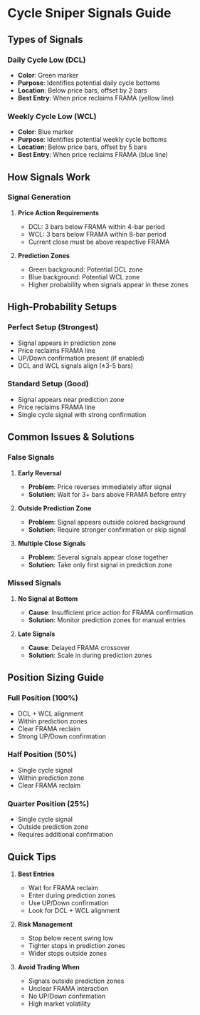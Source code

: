 # Cycle Sniper Signals Guide

## Types of Signals

### Daily Cycle Low (DCL)
- **Color**: Green marker
- **Purpose**: Identifies potential daily cycle bottoms
- **Location**: Below price bars, offset by 2 bars
- **Best Entry**: When price reclaims FRAMA (yellow line)

### Weekly Cycle Low (WCL)
- **Color**: Blue marker
- **Purpose**: Identifies potential weekly cycle bottoms
- **Location**: Below price bars, offset by 5 bars
- **Best Entry**: When price reclaims FRAMA (blue line)

## How Signals Work

### Signal Generation
1. **Price Action Requirements**
   - DCL: 3 bars below FRAMA within 4-bar period
   - WCL: 3 bars below FRAMA within 8-bar period
   - Current close must be above respective FRAMA

2. **Prediction Zones**
   - Green background: Potential DCL zone
   - Blue background: Potential WCL zone
   - Higher probability when signals appear in these zones

## High-Probability Setups

### Perfect Setup (Strongest)
- Signal appears in prediction zone
- Price reclaims FRAMA line
- UP/Down confirmation present (if enabled)
- DCL and WCL signals align (±3-5 bars)

### Standard Setup (Good)
- Signal appears near prediction zone
- Price reclaims FRAMA line
- Single cycle signal with strong confirmation

## Common Issues & Solutions

### False Signals
1. **Early Reversal**
   - **Problem**: Price reverses immediately after signal
   - **Solution**: Wait for 3+ bars above FRAMA before entry

2. **Outside Prediction Zone**
   - **Problem**: Signal appears outside colored background
   - **Solution**: Require stronger confirmation or skip signal

3. **Multiple Close Signals**
   - **Problem**: Several signals appear close together
   - **Solution**: Take only first signal in prediction zone

### Missed Signals
1. **No Signal at Bottom**
   - **Cause**: Insufficient price action for FRAMA confirmation
   - **Solution**: Monitor prediction zones for manual entries

2. **Late Signals**
   - **Cause**: Delayed FRAMA crossover
   - **Solution**: Scale in during prediction zones

## Position Sizing Guide

### Full Position (100%)
- DCL + WCL alignment
- Within prediction zones
- Clear FRAMA reclaim
- Strong UP/Down confirmation

### Half Position (50%)
- Single cycle signal
- Within prediction zone
- Clear FRAMA reclaim

### Quarter Position (25%)
- Single cycle signal
- Outside prediction zone
- Requires additional confirmation

## Quick Tips

1. **Best Entries**
   - Wait for FRAMA reclaim
   - Enter during prediction zones
   - Use UP/Down confirmation
   - Look for DCL + WCL alignment

2. **Risk Management**
   - Stop below recent swing low
   - Tighter stops in prediction zones
   - Wider stops outside zones

3. **Avoid Trading When**
   - Signals outside prediction zones
   - Unclear FRAMA interaction
   - No UP/Down confirmation
   - High market volatility
